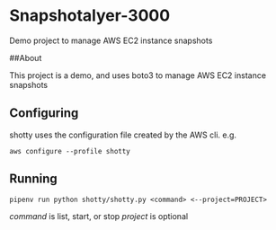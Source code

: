 # Snapshotalyer-3000

Demo project to manage AWS EC2 instance snapshots

##About

This project is a demo, and uses boto3 to manage AWS EC2 instance snapshots

## Configuring

shotty uses the configuration file created by the AWS cli. e.g.

`aws configure --profile shotty`

## Running

`pipenv run python shotty/shotty.py <command> <--project=PROJECT>`

*command* is list, start, or stop
*project* is optional
